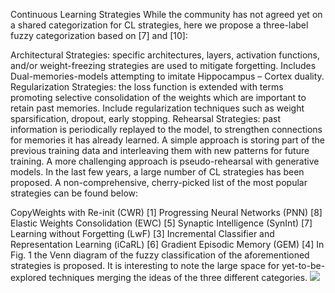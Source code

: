 Continuous Learning Strategies
While the community has not agreed yet on a shared categorization for CL strategies, here we propose a three-label fuzzy categorization based on [7] and [10]: 

Architectural Strategies: specific architectures, layers, activation functions, and/or weight-freezing strategies are used to mitigate forgetting. Includes Dual-memories-models attempting to imitate Hippocampus – Cortex duality.
Regularization Strategies: the loss function is extended with terms promoting selective consolidation of the weights which are important to retain past memories. Include regularization techniques such as weight sparsification, dropout, early stopping.
Rehearsal Strategies: past information is periodically replayed to the model, to strengthen connections for memories it has already learned. A simple approach is storing part of the previous training data and interleaving them with new patterns for future training. A more challenging approach is pseudo-rehearsal with generative models.
In the last few years, a large number of CL strategies has been proposed. A non-comprehensive, cherry-picked list of the most popular strategies can be found below:

CopyWeights with Re-init (CWR) [1]
Progressing Neural Networks (PNN) [8]
Elastic Weights Consolidation (EWC) [5]
Synaptic Intelligence (SynInt) [7]
Learning without Forgetting (LwF) [3]
Incremental Classifier and Representation Learning (iCaRL) [6]
Gradient Episodic Memory (GEM) [4]
In Fig. 1 the Venn diagram of the fuzzy classification of the aforementioned strategies is proposed. It is interesting to note the large space for yet-to-be-explored techniques merging the ideas of the three different categories.
![](https://github.com/luulinh90s/paper-review-continual-learning/blob/master/images/start/venn_strategies.png)